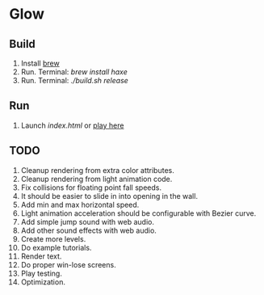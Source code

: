 # Glow

## Build

1. Install [brew](https://brew.sh)
1. Run. Terminal: *brew install haxe*
1. Run. Terminal: *./build.sh release*

## Run

1. Launch *index.html* or [play here](https://hapass.github.io/start_with_nothing/)

## TODO

1. Cleanup rendering from extra color attributes.
1. Cleanup rendering from light animation code.
1. Fix collisions for floating point fall speeds.
1. It should be easier to slide in into opening in the wall.
1. Add min and max horizontal speed.
1. Light animation acceleration should be configurable with Bezier curve.
1. Add simple jump sound with web audio.
1. Add other sound effects with web audio.
1. Create more levels.
1. Do example tutorials.
1. Render text.
1. Do proper win-lose screens.
1. Play testing.
1. Optimization.
